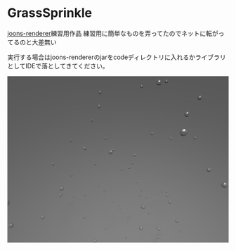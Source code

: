 # GrassSprinkle
[joons-renderer](https://github.com/joonhyublee/joons-renderer)練習用作品
練習用に簡単なものを弄ってたのでネットに転がってるのと大差無い

実行する場合はjoons-rendererのjarをcodeディレクトリに入れるかライブラリとしてIDEで落としてきてください。

![image of Painting](./render/220609_105138.png)

